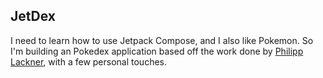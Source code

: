 ## JetDex

I need to learn how to use Jetpack Compose, and I also like Pokemon. So I'm building an Pokedex application based off the work done by [Philipp Lackner](https://www.youtube.com/@PhilippLackner), with a few personal touches.
